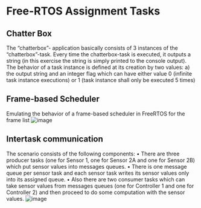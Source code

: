# Free-RTOS Assignment Tasks
## Chatter Box
The “chatterbox”-
application basically consists of 3 instances of the “chatterbox”-task. Every time the chatterbox-task is executed, it outputs a string (in this exercise the string is simply printed to the console output). The behavior of a task instance is defined at its creation by two values: a) the output string and an integer flag which can have either value 0 (infinite task instance executions) or 1 (task instance shall only be executed 5 times)

## Frame-based Scheduler
Emulating the behavior of a frame-based scheduler in FreeRTOS for the frame list
![image](https://github.com/raghulrajn/Free-RTOS-assignments/assets/76444923/802d36d6-8bb3-49ca-8d38-1b00ee91a07a)

## Intertask communication

The scenario consists of the following components:
• There are three producer tasks (one for Sensor 1, one for Sensor 2A and one for Sensor 2B) which put sensor values into messages queues.
• There is one message queue per sensor task and each sensor task writes its sensor values only into its assigned queue.
• Also there are two consumer tasks which can take sensor values from messages queues (one for Controller 1 and one for Controller 2) and then proceed to do some computation with the sensor values.
![image](https://github.com/raghulrajn/Free-RTOS-assignments/assets/76444923/619569b1-420c-4c07-9a55-92157d225da4)
